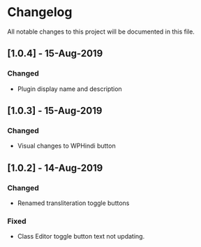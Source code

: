 # Changelog
All notable changes to this project will be documented in this file.

## [1.0.4] - 15-Aug-2019
### Changed
* Plugin display name and description

## [1.0.3] - 15-Aug-2019
### Changed
* Visual changes to WPHindi button

## [1.0.2] - 14-Aug-2019

### Changed 
* Renamed transliteration toggle buttons

### Fixed
* Class Editor toggle button text not updating.
